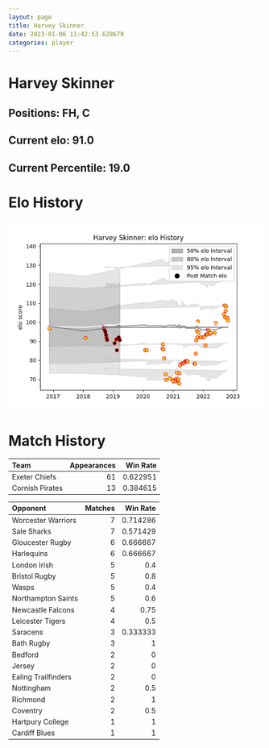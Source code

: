 ```yaml
---  
layout: page  
title: Harvey Skinner  
date: 2023-01-06 11:42:53.628679  
categories: player  
---
```

# Harvey Skinner

## Positions: FH, C

## Current elo: 91.0

## Current Percentile: 19.0

# Elo History


![elo history](history_HarveySkinner.png)
# Match History


| Team            |   Appearances |   Win Rate |
|:----------------|--------------:|-----------:|
| Exeter Chiefs   |            61 |   0.622951 |
| Cornish Pirates |            13 |   0.384615 |

| Opponent            |   Matches |   Win Rate |
|:--------------------|----------:|-----------:|
| Worcester Warriors  |         7 |   0.714286 |
| Sale Sharks         |         7 |   0.571429 |
| Gloucester Rugby    |         6 |   0.666667 |
| Harlequins          |         6 |   0.666667 |
| London Irish        |         5 |   0.4      |
| Bristol Rugby       |         5 |   0.8      |
| Wasps               |         5 |   0.4      |
| Northampton Saints  |         5 |   0.6      |
| Newcastle Falcons   |         4 |   0.75     |
| Leicester Tigers    |         4 |   0.5      |
| Saracens            |         3 |   0.333333 |
| Bath Rugby          |         3 |   1        |
| Bedford             |         2 |   0        |
| Jersey              |         2 |   0        |
| Ealing Trailfinders |         2 |   0        |
| Nottingham          |         2 |   0.5      |
| Richmond            |         2 |   1        |
| Coventry            |         2 |   0.5      |
| Hartpury College    |         1 |   1        |
| Cardiff Blues       |         1 |   1        |
